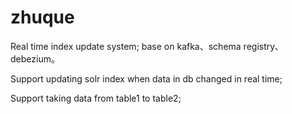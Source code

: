 # zhuque
Real time index update system; base on kafka、schema registry、debezium。  

Support updating solr index when data in db changed in real time;

Support taking data from table1 to table2;
